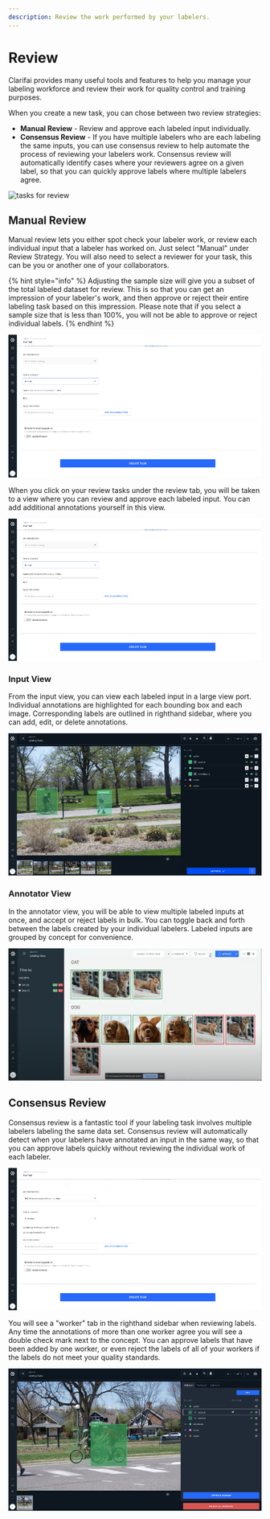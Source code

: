 ```yaml
---
description: Review the work performed by your labelers.
---
```


# Review

Clarifai provides many useful tools and features to help you manage your labeling workforce and review their work for quality control and training purposes.

When you create a new task, you can chose between two review strategies:

* **Manual Review** - Review and approve each labeled input individually.
* **Consensus Review** - If you have multiple labelers who are each labeling the same inputs, you can use consensus review to help automate the process of reviewing your labelers work. Consensus review will automatically identify cases where your reviewers agree on a given label, so that you can quickly approve labels where multiple labelers agree.

![tasks for review](https://github.com/Clarifai/docs/tree/7e99cb3b97df935e4b39bee27cb9ae0ecb3c8c67/.gitbook/assets/tasks-for-review.jpg)

## Manual Review

Manual review lets you either spot check your labeler work, or review each individual input that a labeler has worked on. Just select "Manual" under Review Strategy. You will also need to select a reviewer for your task, this can be you or another one of your collaborators.

{% hint style="info" %}
Adjusting the sample size will give you a subset of the total labeled dataset for review. This is so that you can get an impression of your labeler's work, and then approve or reject their entire labeling task based on this impression. Please note that if you select a sample size that is less than 100%, you will not be able to approve or reject individual labels.
{% endhint %}

![manual review strategy](../../.gitbook/assets/manual-review-strategy.jpg)

When you click on your review tasks under the review tab, you will be taken to a view where you can review and approve each labeled input. You can add additional annotations yourself in this view.

![manual review strategy](../../.gitbook/assets/manual-review-strategy.jpg)

### Input View

From the input view, you can view each labeled input in a large view port. Individual annotations are highlighted for each bounding box and each image. Corresponding labels are outlined in righthand sidebar, where you can add, edit, or delete annotations.

![manual review](../../.gitbook/assets/manual-review.jpg)

### Annotator View

In the annotator view, you will be able to view multiple labeled inputs at once, and accept or reject labels in bulk. You can toggle back and forth between the labels created by your individual labelers. Labeled inputs are grouped by concept for convenience.

![annotator view](../../.gitbook/assets/annotator-view.jpg)

## Consensus Review

Consensus review is a fantastic tool if your labeling task involves multiple labelers labeling the same data set. Consensus review will automatically detect when your labelers have annotated an input in the same way, so that you can approve labels quickly without reviewing the individual work of each labeler.

![consensus review strategy](../../.gitbook/assets/consensus-review-strategy.jpg)

You will see a "worker" tab in the righthand sidebar when reviewing labels. Any time the annotations of more than one worker agree you will see a double check mark next to the concept. You can approve labels that have been added by one worker, or even reject the labels of all of your workers if the labels do not meet your quality standards.

![consensus review](../../.gitbook/assets/consensus-review.jpg)

